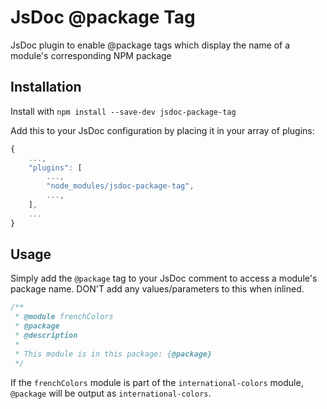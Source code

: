 # JsDoc @package Tag

JsDoc plugin to enable @package tags which display the name of a module's corresponding NPM package

## Installation

Install with `npm install --save-dev jsdoc-package-tag`

Add this to your JsDoc configuration by placing it in your array of plugins:

```js
{
	...,
	"plugins": [
		...,
		"node_modules/jsdoc-package-tag",
		...,
	],
	...
}
```

## Usage

Simply add the `@package` tag to your JsDoc comment to access a module's package name. DON'T add any values/parameters to this when inlined.

```js
/**
 * @module frenchColors
 * @package
 * @description
 * 
 * This module is in this package: {@package}
 */
```

If the `frenchColors` module is part of the `international-colors` module, `@package` will be output as `international-colors`.
